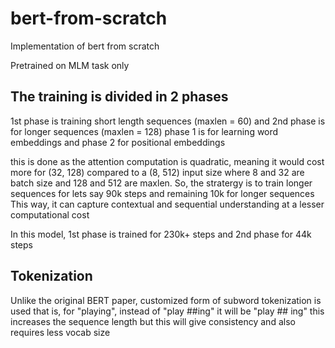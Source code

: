 # bert-from-scratch

Implementation of bert from scratch

Pretrained on MLM task only

## The training is divided in 2 phases

1st phase is training short length sequences (maxlen = 60) and 2nd phase is for longer sequences (maxlen = 128)
phase 1 is for learning word embeddings and phase 2 for positional embeddings

this is done as the attention computation is quadratic, meaning it would cost more for (32, 128) compared to a (8, 512) input size
where 8 and 32 are batch size and 128 and 512 are maxlen. So, the stratergy is to train longer sequences for lets say 90k steps and remaining 10k for longer sequences
This way, it can capture contextual and sequential understanding at a lesser computational cost

In this model, 1st phase is trained for 230k+ steps and 2nd phase for 44k steps

## Tokenization

Unlike the original BERT paper, customized form of subword tokenization is used
that is, for "playing", instead of "play ##ing" it will be "play ## ing" 
this increases the sequence length but this will give consistency and also requires less vocab size 

